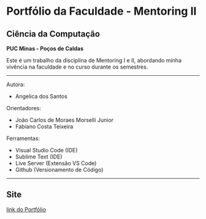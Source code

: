 # Portfólio da Faculdade - Mentoring II #

## Ciência da Computação ##

**PUC Minas - Poços de Caldas**


Este é um trabalho da disciplina de Mentoring I e II, abordando minha vivência na faculdade e no curso durante os semestres.

------------ 

Autora:
- Angelica dos Santos

Orientadores:
- João Carlos de Moraes Morselli Junior
- Fabiano Costa Teixeira

Ferramentas:
- Visual Studio Code (IDE)
- Sublime Text (IDE)
- Live Server (Extensão VS Code)
- Github (Versionamento de Código)

------------ 

## Site ##

[link do Portfólio](https://angelcomp.github.io/portfolio/index.html)
